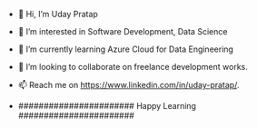 - 👋 Hi, I’m Uday Pratap
- 👀 I’m interested in Software Development, Data Science
- 🌱 I’m currently learning Azure Cloud for Data Engineering
- 💞️ I’m looking to collaborate on freelance development works.
- 📫 Reach me on https://www.linkedin.com/in/uday-pratap/.

- ####################### Happy Learning #######################

